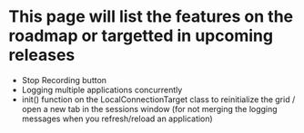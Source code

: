# This page will list the features on the roadmap or targetted in upcoming releases #

  * Stop Recording button
  * Logging multiple applications concurrently
  * init() function on the LocalConnectionTarget class to reinitialize the grid / open a new tab in the sessions window (for not merging the logging messages when you refresh/reload an application)